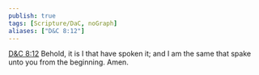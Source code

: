 ```yaml
---
publish: true
tags: [Scripture/DaC, noGraph]
aliases: ["D&C 8:12"]
---
```

[D&C 8:12](https://churchofjesuschrist.org/study/scriptures/dc-testament/dc/8?lang=eng&id=p12#p12) Behold, it is I that have spoken it; and I am the same that spake unto you from the beginning. Amen.





